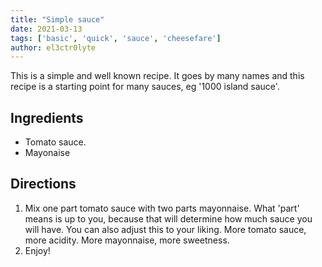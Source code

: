 ```yaml
---
title: "Simple sauce"
date: 2021-03-13
tags: ['basic', 'quick', 'sauce', 'cheesefare']
author: el3ctr0lyte
---
```


This is a simple and well known recipe. It goes by many names and this recipe is a starting point for many sauces, eg '1000 island sauce'.

## Ingredients

+ Tomato sauce.
+ Mayonaise

## Directions

1. Mix one part tomato sauce with two parts mayonnaise. What 'part' means is up to you, because that will determine how much sauce you will have. You can also adjust this to your liking. More tomato sauce, more acidity. More mayonnaise, more sweetness.
2. Enjoy!
